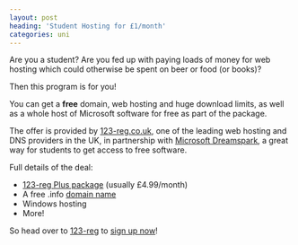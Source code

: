 ```yaml
---
layout: post
heading: 'Student Hosting for £1/month'
categories: uni
---
```


Are you a student? Are you fed up with paying loads of money for web hosting which could otherwise be spent on beer or food (or books)?

Then this program is for you!

You can get a **free** domain, web hosting and huge download limits, as well as a whole host of Microsoft software for free as part of the package.

<!-- Replace missing image from http://media.chris-alexander.co.uk/wp-content/uploads/2010/01/123-reg.jpg -->

The offer is provided by [123-reg.co.uk](https://www.123-reg.co.uk/), one of the leading web hosting and DNS providers in the UK, in partnership with [Microsoft Dreamspark](http://web.archive.org/web/20130529144808/https://www.dreamspark.com/), a great way for students to get access to free software.

Full details of the deal:

* [123-reg Plus package](http://www.123-reg.co.uk/web-hosting/starter-plus.shtml) (usually £4.99/month)
* A free .info [domain name](https://web.archive.org/web/20180102011226/http://www.123-reg.co.uk/domain-names/)
* Windows hosting
* More!

So head over to [123-reg](https://web.archive.org/web/20110212092735/http://www.123-reg.co.uk/studenthosting/) to [sign up now](https://web.archive.org/web/20080220080552/http://www.123-reg.co.uk/web-hosting/starter-plus.shtml)!
